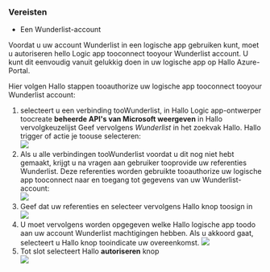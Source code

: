 ### <a name="prerequisites"></a>Vereisten
* Een Wunderlist-account  

Voordat u uw account Wunderlist in een logische app gebruiken kunt, moet u autoriseren hello Logic app tooconnect tooyour Wunderlist account. U kunt dit eenvoudig vanuit gelukkig doen in uw logische app op Hallo Azure-Portal. 

Hier volgen Hallo stappen tooauthorize uw logische app tooconnect tooyour Wunderlist account:

1. selecteert u een verbinding tooWunderlist, in Hallo Logic app-ontwerper toocreate **beheerde API's van Microsoft weergeven** in Hallo vervolgkeuzelijst Geef vervolgens *Wunderlist* in het zoekvak Hallo. Hallo trigger of actie je toouse selecteren:  
   ![](./media/connectors-create-api-wunderlist/wunderlist-0.png)
2. Als u alle verbindingen tooWunderlist voordat u dit nog niet hebt gemaakt, krijgt u na vragen aan gebruiker tooprovide uw referenties Wunderlist. Deze referenties worden gebruikte tooauthorize uw logische app tooconnect naar en toegang tot gegevens van uw Wunderlist-account:   
   ![](./media/connectors-create-api-wunderlist/wunderlist-1.png)  
3. Geef dat uw referenties en selecteer vervolgens Hallo knop toosign in  
   ![](./media/connectors-create-api-wunderlist/wunderlist-2.png)  
4. U moet vervolgens worden opgegeven welke Hallo logische app toodo aan uw account Wunderlist machtigingen hebben. Als u akkoord gaat, selecteert u Hallo knop tooindicate uw overeenkomst. 
   ![](./media/connectors-create-api-wunderlist/wunderlist-4.png)  
5. Tot slot selecteert Hallo **autoriseren** knop  
   ![](./media/connectors-create-api-wunderlist/wunderlist-5.png)  

